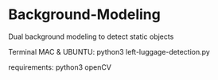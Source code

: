 # Background-Modeling
Dual background modeling to detect static objects

Terminal
MAC & UBUNTU: python3 left-luggage-detection.py

requirements:
python3 
openCV
